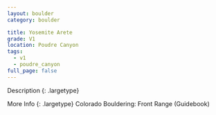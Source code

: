 ```yaml
---
layout: boulder
category: boulder

title: Yosemite Arete
grade: V1
location: Poudre Canyon
tags:
  - v1
  - poudre_canyon
full_page: false
---
```


Description
{: .largetype}


More Info
{: .largetype}
Colorado Bouldering: Front Range (Guidebook)
